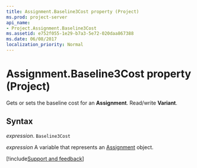 ```yaml
---
title: Assignment.Baseline3Cost property (Project)
ms.prod: project-server
api_name:
- Project.Assignment.Baseline3Cost
ms.assetid: e752f055-1e29-b7a3-5e72-020daa867388
ms.date: 06/08/2017
localization_priority: Normal
---
```



# Assignment.Baseline3Cost property (Project)

Gets or sets the baseline cost for an  **Assignment**. Read/write **Variant**.


## Syntax

_expression_. `Baseline3Cost`

_expression_ A variable that represents an [Assignment](./Project.Assignment.md) object.

[!include[Support and feedback](~/includes/feedback-boilerplate.md)]